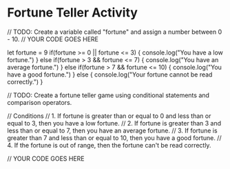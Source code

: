 # Fortune Teller Activity
// TODO: Create a variable called "fortune" and assign a number between 0 - 10.
// YOUR CODE GOES HERE

let fortune = 9
if(fortune >= 0 || fortune <= 3)
{
    console.log("You have a low fortune.")
}
else if(fortune > 3 && fortune <= 7)
{
    console.log("You have an average fortune.")
}
else if(fortune > 7 && fortune <= 10)
{
    console.log("You have a good fortune.")
}
else
{
    console.log("Your fortune cannot be read correctly.")
}

// TODO: Create a fortune teller game using conditional statements and comparison operators.

// Conditions
// 1. If fortune is greater than or equal to 0 and less than or equal to 3, then you have a low fortune.
// 2. If fortune is greater than 3 and less than or equal to 7, then you have an average fortune.
// 3. If fortune is greater than 7 and less than or equal to 10, then you have a good fortune.
// 4. If the fortune is out of range, then the fortune can't be read correctly.

// YOUR CODE GOES HERE